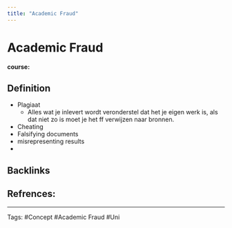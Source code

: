 ```yaml
---
title: "Academic Fraud"
---
```


# Academic Fraud
**course:**
## Definition
- Plagiaat 
	- Alles wat je inlevert wordt veronderstel dat het je eigen werk is, als dat niet zo is moet je het ff verwijzen naar bronnen. 
- Cheating 
- Falsifying documents 
- misrepresenting results 
- 

## Backlinks

## Refrences:

---
Tags: #Concept #Academic Fraud #Uni 